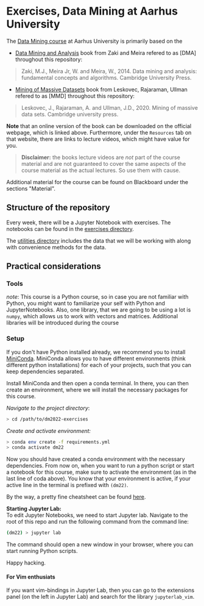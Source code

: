 # Exercises, Data Mining at Aarhus University
The [Data Mining course](https://kursuskatalog.au.dk/da/course/111412/Data-Mining) 
at Aarhus University is primarily based on the 

* [Data Mining and Analysis](https://dataminingbook.info/book_html/) book from Zaki and Meira refered to as [DMA] throughout this repository:

> Zaki, M.J., Meira Jr, W. and Meira, W., 2014. 
> Data mining and analysis: fundamental concepts 
> and algorithms. Cambridge University Press.

* [Mining of Massive Datasets](http://www.mmds.org/) book from Leskovec, Rajaraman, Ullman
refered to as [MMD] throughout this repository:

> Leskovec, J., Rajaraman, A. and Ullman, J.D., 2020. 
> Mining of massive data sets. Cambridge university press.

**Note** that an online version of the book can be downloaded on the official
webpage, which is linked above. Furthermore, under the `Resources` tab on that
website, there are links to lecture videos, which might have value for you. 

> **Disclaimer:** the books lecture videos are _not_ part of the course material and
> are not guaranteed to cover the same aspects of the course material as the
> actual lectures. So use them with cause.

Additional material for the course can be found on Blackboard under the sections "Material".

## Structure of the repository
Every week, there will be a Jupyter Notebook with exercises. The notebooks can be found
in the [exercises directory](./exercises). 

The [utilities directory](./utilities) includes the data that we will be
working with along with convenience methods for the data.

## Practical considerations 
### Tools
_note_: This course is a Python course, so in case you are not familiar with
Python, you might want to familiarize your self with Python and
JupyterNotebooks. Also, one library, that we are going to be using a lot is
`numpy`, which allows us to work with vectors and matrices. Additional libraries will be introduced during the course

### Setup
If you don't have Python installed already, we recommend you to install 
[MiniConda](https://docs.conda.io/en/latest/miniconda.html). MiniConda allows
you to have different environments (think different python installations) for
each of your projects, such that you can keep dependencies separated.

Install MiniConda and then open a conda terminal. In there, you can then create
an environment, where we will install the necessary packages for this course.

_Navigate to the project directory_:
```bash
> cd /path/to/dm2022-exercises
```

_Create and activate environment:_  
```bash
> conda env create -f requirements.yml
> conda activate dm22
``` 

Now you should have created a conda environment with the necessary
dependencies.  From now on, when you want to run a python script or start a
notebook for this course, make sure to activate the environment (as in the last
line of coda above).  You know that your environment is active, if your active
line in the terminal is prefixed with `(dm22)`.

By the way, a pretty fine cheatsheet can be found 
[here](https://docs.conda.io/projects/conda/en/4.6.0/_downloads/52a95608c49671267e40c689e0bc00ca/conda-cheatsheet.pdf).

**Starting Jupyter Lab:**  
To edit Jupyter Notebooks, we need to start Jupyter lab. 
Navigate to the root of this repo and run the
following command from the command line:

```bash
(dm22) > jupyter lab
```

The command should open a new window in your browser, where you can start running
Python scripts.

Happy hacking. 

#### For Vim enthusiats
If you want vim-bindings in Jupyter Lab, then you can go to the extensions panel (on the left in
Jupyter Lab) and search for the library `jupyterlab_vim`.

